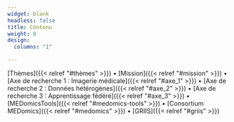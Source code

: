 ```yaml
---
widget: blank
headless: false
title: Contenu
weight: 8
design:
  columns: "1"  

---
```


[Thèmes]({{< relref "#thèmes" >}}) • 
[Mission]({{< relref "#mission" >}}) • 
[Axe de recherche 1 : Imagerie médicale]({{< relref "#axe_1" >}}) • 
[Axe de recherche 2 : Données hétérogènes]({{< relref "#axe_2" >}}) • 
[Axe de recherche 3 : Apprentissage fédéré]({{< relref "#axe_3" >}}) •
[MEDomicsTools]({{< relref "#medomics-tools" >}}) • 
[Consortium MEDomics]({{< relref "#medomics" >}}) •
[GRIIS]({{< relref "#griis" >}})
